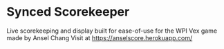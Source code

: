 # Synced Scorekeeper

Live scorekeeping and display built for ease-of-use for the WPI Vex game made by Ansel Chang
Visit at https://anselscore.herokuapp.com/

